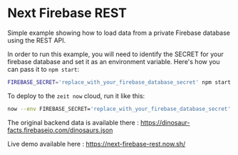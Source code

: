 # Next Firebase REST

Simple example showing how to load data from a private Firebase database using the REST API.

In order to run this example, you will need to identify the SECRET for your firebase database and set it as an environment variable. Here's how you can pass it to `npm start`:

```sh
FIREBASE_SECRET='replace_with_your_firebase_database_secret' npm start
```

To deploy to the `zeit now` cloud, run it like this:

```sh
now --env FIREBASE_SECRET='replace_with_your_firebase_database_secret'
```

The original backend data is available there : <https://dinosaur-facts.firebaseio.com/dinosaurs.json>

Live demo available here : <https://next-firebase-rest.now.sh/>